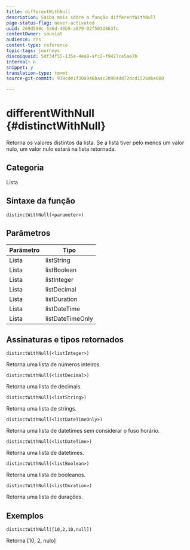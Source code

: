 ```yaml
---
title: differentWithNull
description: Saiba mais sobre a função differentWithNull
page-status-flag: never-activated
uuid: 269d590c-5a6d-40b9-a879-02f5033863fc
contentOwner: sauviat
audience: rns
content-type: reference
topic-tags: journeys
discoiquuid: 5df34f55-135a-4ea8-afc2-f9427ce5ae7b
internal: n
snippet: y
translation-type: tm+mt
source-git-commit: 939cde1f30a946ba4c20984dd72dcd1526d6e608

---
```



# differentWithNull {#distinctWithNull}

Retorna os valores distintos da lista. Se a lista tiver pelo menos um valor nulo, um valor nulo estará na lista retornada.

## Categoria

Lista

## Sintaxe da função

`distinctWithNull(<parameter>)`

## Parâmetros

| Parâmetro | Tipo |
|-----------|------------------|
| Lista | listString |
| Lista | listBoolean |
| Lista | listInteger |
| Lista | listDecimal |
| Lista | listDuration |
| Lista | listDateTime |
| Lista | listDateTimeOnly |

## Assinaturas e tipos retornados

`distinctWithNull(<listInteger>)`

Retorna uma lista de números inteiros.

`distinctWithNull(<listDecimal>)`

Retorna uma lista de decimais.

`distinctWithNull(<listString>)`

Retorna uma lista de strings.

`distinctWithNull(<listDateTimeOnly>)`

Retorna uma lista de datetimes sem considerar o fuso horário.

`distinctWithNull(<listDateTime>)`

Retorna uma lista de datetimes.

`distinctWithNull(<listBoolean>)`

Retorna uma lista de booleanos.

`distinctWithNull(<listDuration>)`

Retorna uma lista de durações.

## Exemplos

`distinctWithNull([10,2,10,null])`

Retorna [10, 2, nulo]
